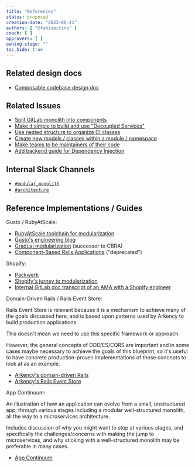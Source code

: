 ```yaml
---
title: "References"
status: proposed
creation-date: "2023-06-21"
authors: [ "@fabiopitino" ]
coach: [ ]
approvers: [ ]
owning-stage: ""
toc_hide: true
---
```


## Related design docs

- [Composable codebase design doc](../composable_codebase_using_rails_engines/index.md)

## Related Issues

- [Split GitLab monolith into components](https://gitlab.com/gitlab-org/gitlab/-/issues/365293)
- [Make it simple to build and use "Decoupled Services"](https://gitlab.com/gitlab-org/gitlab/-/issues/31121)
- [Use nested structure to organize CI classes](https://gitlab.com/gitlab-org/gitlab/-/issues/209745)
- [Create new models / classes within a module / namespace](https://gitlab.com/gitlab-org/gitlab/-/issues/212156)
- [Make teams to be maintainers of their code](https://gitlab.com/gitlab-org/gitlab/-/issues/25872)
- [Add backend guide for Dependency Injection](https://gitlab.com/gitlab-org/gitlab/-/merge_requests/73644)

## Internal Slack Channels

- [`#modular_monolith`](https://gitlab.slack.com/archives/C03NTK6HZBM)
- [`#architecture`](https://gitlab.slack.com/archives/CJ4DB7517)

## Reference Implementations / Guides

Gusto / RubyAtScale:

- [RubyAtScale toolchain for modularization](https://github.com/rubyatscale)
- [Gusto's engineering blog](https://engineering.gusto.com/laying-the-cultural-and-technical-foundation-for-big-rails/)
- [Gradual modularization](https://gradualmodularization.com/) (successor to CBRA)
- [Component-Based Rails Applications](https://cbra.info) ("deprecated")

Shopify:

- [Packwerk](https://github.com/Shopify/packwerk)
- [Shopify's jurney to modularization](https://shopify.engineering/shopify-monolith)
- [Internal GitLab doc transcript of an AMA with a Shopify engineer](https://docs.google.com/document/d/1uZbcaK8Aqs-D_n7_uQ5XE295r5UWDJEBwA6g5bTjcwc/edit#heading=h.d1tml5rlzrpa)

Domain-Driven Rails / Rails Event Store:

Rails Event Store is relevant because it is a mechanism to achieve many
of the goals discussed here, and is based upon patterns used by Arkency
to build production applications.

This doesn't mean we need to use this specific framework or approach.

However, the general concepts of DDD/ES/CQRS are important and in some
cases maybe necessary to achieve the goals of this blueprint, so it's
useful to have concrete production-proven implementations of those
concepts to look at as an example.

- [Arkency's domain-driven Rails](https://products.arkency.com/domain-driven-rails/)
- [Arkency's Rails Event Store](https://railseventstore.org)

App Continuum:

An illustration of how an application can evolve from a small, unstructured app, through various
stages including a modular well-structured monolith, all the way to a microservices architecture.

Includes discussion of why you might want to stop at various stages, and specifically the
challenges/concerns with making the jump to microservices, and why sticking with a
well-structured monolith may be preferable in many cases.

- [App Continuum](https://www.appcontinuum.io)
